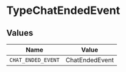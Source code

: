 # TypeChatEndedEvent


## Values

| Name               | Value              |
| ------------------ | ------------------ |
| `CHAT_ENDED_EVENT` | ChatEndedEvent     |